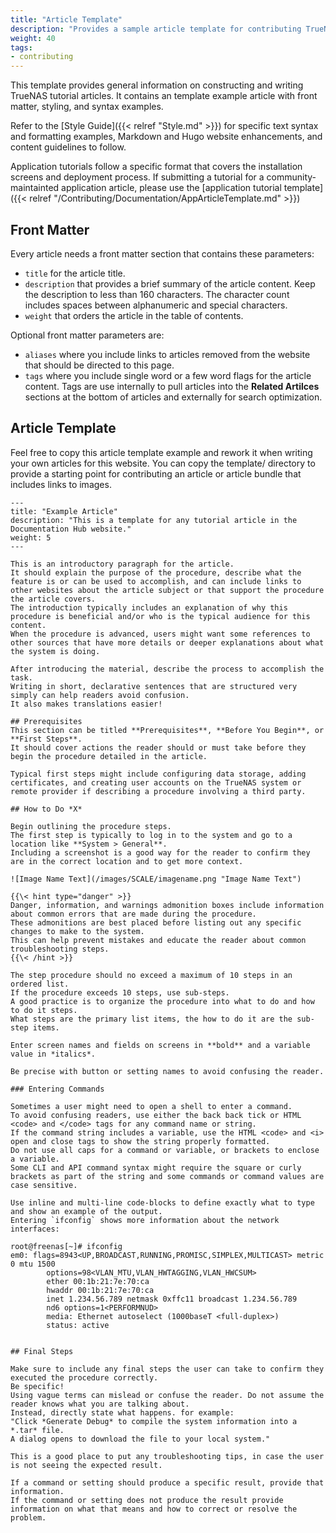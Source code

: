 ```yaml
---
title: "Article Template"
description: "Provides a sample article template for contributing TrueNAS documentation."
weight: 40
tags:
- contributing
---
```


This template provides general information on constructing and writing TrueNAS tutorial articles.
It contains an template example article with front matter, styling, and syntax examples.

Refer to the [Style Guide]({{< relref "Style.md" >}}) for specific text syntax and formatting examples, Markdown and Hugo website enhancements, and content guidelines to follow.

Application tutorials follow a specific format that covers the installation screens and deployment process.
If submitting a tutorial for a community-maintainted application article, please use the [application tutorial template]({{< relref "/Contributing/Documentation/AppArticleTemplate.md" >}})

## Front Matter
Every article needs a front matter section that contains these parameters:
* `title` for the article title.
* `description` that provides a brief summary of the article content.
  Keep the description to less than 160 characters. The character count includes spaces between alphanumeric and special characters.
* `weight` that orders the article in the table of contents.

Optional front matter parameters are:
* `aliases` where you include links to articles removed from the website that should be directed to this page.
* `tags` where you include single word or a few word flags for the article content.
  Tags are use internally to pull articles into the **Related Artilces** sections at the bottom of articles and externally for search optimization.

## Article Template
Feel free to copy this article template example and rework it when writing your own articles for this website.
You can copy the <file>template/</file> directory to provide a starting point for contributing an article or article bundle that includes links to images.
```
---
title: "Example Article"
description: "This is a template for any tutorial article in the Documentation Hub website."
weight: 5
---

This is an introductory paragraph for the article.
It should explain the purpose of the procedure, describe what the feature is or can be used to accomplish, and can include links to other websites about the article subject or that support the procedure the article covers.
The introduction typically includes an explanation of why this procedure is beneficial and/or who is the typical audience for this content.
When the procedure is advanced, users might want some references to other sources that have more details or deeper explanations about what the system is doing.

After introducing the material, describe the process to accomplish the task.
Writing in short, declarative sentences that are structured very simply can help readers avoid confusion.
It also makes translations easier!

## Prerequisites
This section can be titled **Prerequisites**, **Before You Begin**, or **First Steps**.
It should cover actions the reader should or must take before they begin the procedure detailed in the article.

Typical first steps might include configuring data storage, adding certificates, and creating user accounts on the TrueNAS system or remote provider if describing a procedure involving a third party.

## How to Do *X*

Begin outlining the procedure steps.
The first step is typically to log in to the system and go to a location like **System > General**.
Including a screenshot is a good way for the reader to confirm they are in the correct location and to get more context.

![Image Name Text](/images/SCALE/imagename.png "Image Name Text")

{{\< hint type="danger" >}}
Danger, information, and warnings admonition boxes include information about common errors that are made during the procedure.
These admonitions are best placed before listing out any specific changes to make to the system.
This can help prevent mistakes and educate the reader about common troubleshooting steps.
{{\< /hint >}}

The step procedure should no exceed a maximum of 10 steps in an ordered list.
If the procedure exceeds 10 steps, use sub-steps.
A good practice is to organize the procedure into what to do and how to do it steps.
What steps are the primary list items, the how to do it are the sub-step items.

Enter screen names and fields on screens in **bold** and a variable value in *italics*.

Be precise with button or setting names to avoid confusing the reader.

### Entering Commands

Sometimes a user might need to open a shell to enter a command.
To avoid confusing readers, use either the back back tick or HTML <code> and </code> tags for any command name or string.
If the command string includes a variable, use the HTML <code> and <i> open and close tags to show the string properly formatted.
Do not use all caps for a command or variable, or brackets to enclose a variable.
Some CLI and API command syntax might require the square or curly brackets as part of the string and some commands or command values are case sensitive.

Use inline and multi-line code-blocks to define exactly what to type and show an example of the output.
Entering `ifconfig` shows more information about the network interfaces:
```
```
root@freenas[~]# ifconfig
em0: flags=8943<UP,BROADCAST,RUNNING,PROMISC,SIMPLEX,MULTICAST> metric 0 mtu 1500
        options=98<VLAN_MTU,VLAN_HWTAGGING,VLAN_HWCSUM>
        ether 00:1b:21:7e:70:ca
        hwaddr 00:1b:21:7e:70:ca
        inet 1.234.56.789 netmask 0xffc11 broadcast 1.234.56.789
        nd6 options=1<PERFORMNUD>
        media: Ethernet autoselect (1000baseT <full-duplex>)
        status: active
```
```

## Final Steps

Make sure to include any final steps the user can take to confirm they executed the procedure correctly.
Be specific!
Using vague terms can mislead or confuse the reader. Do not assume the reader knows what you are talking about. 
Instead, directly state what happens. for example:
"Click *Generate Debug* to compile the system information into a *.tar* file.
A dialog opens to download the file to your local system."

This is a good place to put any troubleshooting tips, in case the user is not seeing the expected result.

If a command or setting should produce a specific result, provide that information.
If the command or setting does not produce the result provide information on what that means and how to correct or resolve the problem.

```
